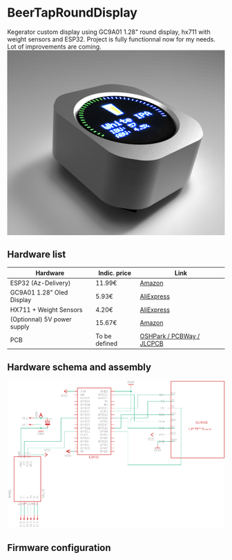 # BeerTapRoundDisplay
Kegerator custom display using GC9A01 1.28" round display, hx711 with weight sensors and ESP32.
Project is fully functionnal now for my needs. Lot of improvements are coming.
![](https://github.com/smillier/BeerTapRoundDisplay/blob/master/doc/render1.png)
## Hardware list

<table>
<thead>
	<tr>
		<th>Hardware</th>
		<th>Indic. price</th>
		<th>Link</th>
	</tr>
</thead>
<tbody>
	<tr>
		<td>ESP32 (Az-Delivery)</td>
		<td>11.99€</td>
		<td><a href="https://www.amazon.fr/gp/product/B071P98VTG/ref=ppx_yo_dt_b_search_asin_title?ie=UTF8&th=1" target ="blank">Amazon</a></td>
	</tr>
	<tr>
		<td>GC9A01 1.28" Oled Display</td>
		<td>5.93€</td>
		<td><a href="https://www.aliexpress.com/item/1005004296043855.html?spm=a2g0o.order_list.0.0.5a9f1802KPwI7w" target ="blank">AliExpress</a></td>
	</tr>
	<tr>
		<td>HX711 + Weight Sensors</td>
		<td>4.20€</td>
		<td><a href="https://www.aliexpress.com/item/1005002176327047.html?spm=a2g0o.order_list.0.0.22171802zh8MgL" target ="blank">AliExpress</a></td>
	</tr>
	<tr>
		<td>(Optionnal) 5V power supply</td>
		<td>15.67€</td>
		<td><a href="https://www.amazon.fr/LED-Alimentation-15W-MeanWell-LPV-20-5/dp/B00MWQEMXG/ref=sr_1_57?crid=4FTTWEKA2H&keywords=5v+power+supply&qid=1656929563&sprefix=5V+po%2Caps%2C91&sr=8-57" target ="blank">Amazon</a></td>
	</tr>
		<tr>
		<td>PCB</td>
		<td>To be defined</td>
		<td><a href="https://www.amazon.fr/LED-Alimentation-15W-MeanWell-LPV-20-5/dp/B00MWQEMXG/ref=sr_1_57?crid=4FTTWEKA2H&keywords=5v+power+supply&qid=1656929563&sprefix=5V+po%2Caps%2C91&sr=8-57" target ="blank">OSHPark / PCBWay / JLCPCB</a></td>
	</tr>
</tbody>
</table>

## Hardware schema and assembly
![](https://github.com/smillier/BeerTapRoundDisplay/blob/master/doc/schema.png)

## Firmware configuration